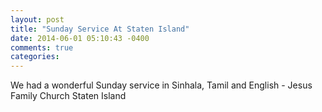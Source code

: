 ```yaml
---
layout: post
title: "Sunday Service At Staten Island"
date: 2014-06-01 05:10:43 -0400
comments: true
categories: 
---
```


We had a wonderful Sunday service in Sinhala, Tamil and English - Jesus Family Church Staten Island 
<!-- Place this tag in your head or just before your close body tag. -->
<script type="text/javascript" src="https://apis.google.com/js/plusone.js"></script>

<!-- Place this tag where you want the widget to render. -->
<div class="g-post" data-href="https://plus.google.com/111822444200950224504/posts/YgKD7nFsVR4"></div>